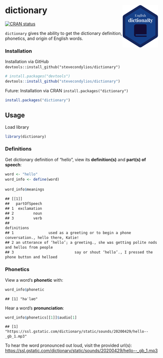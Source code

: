 
# dictionary <img src="man/figures/dark-logo.png" align="right" height="139" />

<!-- badges: start -->

[![CRAN
status](https://www.r-pkg.org/badges/version/dictionary)](https://cran.r-project.org/package=dictionary)
<!-- badges: end -->

`dictionary` gives the ability to get the dictionary definition,
phonetics, and origin of English words.

<a href='https://github.com/stevecondylios/dictionary'></a>

### Installation

Installation via GitHub
`devtools::install_github("stevecondylios/dictionary")`

``` r
# install.packages("devtools")
devtools::install_github("stevecondylios/dictionary")
```

Future: Installation via CRAN `install.packages("dictionary")`

``` r
install.packages("dictionary")
```

## Usage

Load library

``` r
library(dictionary)
```

### Definitions

Get dictionary definition of “hello”, view its **definition(s)** and
**part(s) of speech**:

``` r
word <- "hello"
word_info <- define(word)

word_info$meanings
```

    ## [[1]]
    ##   partOfSpeech
    ## 1  exclamation
    ## 2         noun
    ## 3         verb
    ##                                                                                definitions
    ## 1                used as a greeting or to begin a phone conversation., hello there, Katie!
    ## 2 an utterance of ‘hello’; a greeting., she was getting polite nods and hellos from people
    ## 3                            say or shout ‘hello’., I pressed the phone button and helloed

### Phonetics

View a word’s **phonetic** with:

``` r
word_info$phonetic
```

    ## [1] "həˈləʊ"

Hear a word’s **pronunciation**:

``` r
word_info$phonetics[[1]]$audio[1]
```

    ## [1] "https://ssl.gstatic.com/dictionary/static/sounds/20200429/hello--_gb_1.mp3"

To hear the word pronounced out loud, visit the provided url(s):
<https://ssl.gstatic.com/dictionary/static/sounds/20200429/hello--_gb_1.mp3>
